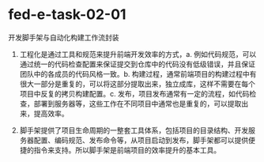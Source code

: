 # fed-e-task-02-01
开发脚手架与自动化构建工作流封装

1. 工程化是通过工具和规范来提升前端开发效率的方式，a. 例如代码规范，可以通过统一的代码检查配置来保证提交到仓库中的代码没有低级错误，并且保证团队中的各成员的代码风格一致。b. 构建过程，通常前端项目的构建过程中有很大一部分是重复的，可以将这部分提取出来，独立成库，这样不需要在每个项目中反复的拷贝构建配置。c. 发布，项目发布通常有一定的流程，如代码检查，部署到服务器等，这些工作在不同项目中通常也是重复的，可以提取出来，提高效率。

2. 脚手架提供了项目生命周期的一整套工具体系，包括项目的目录结构、开发服务器配置、编码规范、发布命令等，从项目启动到发布，脚手架都可以提供便捷的指令来支持。所以脚手架是前端项目的效率提升的基本工具。
